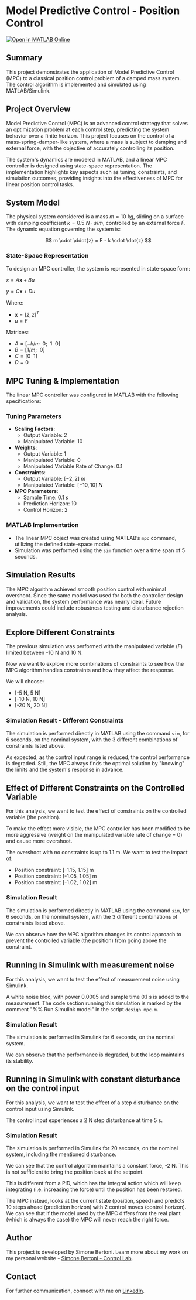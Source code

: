 # Model Predictive Control - Position Control

[![Open in MATLAB Online](https://www.mathworks.com/images/responsive/global/open-in-matlab-online.svg)](https://matlab.mathworks.com/open/github/v1?repo=simorxb/position_control_mpc)

## Summary
This project demonstrates the application of Model Predictive Control (MPC) to a classical position control problem of a damped mass system. The control algorithm is implemented and simulated using MATLAB/Simulink.

## Project Overview
Model Predictive Control (MPC) is an advanced control strategy that solves an optimization problem at each control step, predicting the system behavior over a finite horizon. This project focuses on the control of a mass-spring-damper-like system, where a mass is subject to damping and external force, with the objective of accurately controlling its position.

The system's dynamics are modeled in MATLAB, and a linear MPC controller is designed using state-space representation. The implementation highlights key aspects such as tuning, constraints, and simulation outcomes, providing insights into the effectiveness of MPC for linear position control tasks.

## System Model
The physical system considered is a mass $m = 10 ~ kg$, sliding on a surface with damping coefficient $k = 0.5 ~ N \cdot s/m$, controlled by an external force $F$. The dynamic equation governing the system is:

$$
m \cdot \ddot{z} = F - k \cdot \dot{z}
$$

### State-Space Representation
To design an MPC controller, the system is represented in state-space form:

$\dot{x} = A \mathbf{x} + B u$

$y = C \mathbf{x} + D u$

Where:
- $\mathbf{x} = [\dot{z}, z]^T$
- $u = F$

Matrices:
- $A = \left[ -k/m ~~ 0; ~~ 1 ~~ 0 \right]$
- $B = \left[ 1/m ; ~~ 0 \right]$
- $C = \left[ 0 ~~ 1 \right]$
- $D = 0$

## MPC Tuning & Implementation
The linear MPC controller was configured in MATLAB with the following specifications:

### Tuning Parameters
- **Scaling Factors**:
  - Output Variable: 2
  - Manipulated Variable: 10
- **Weights**:
  - Output Variable: 1
  - Manipulated Variable: 0
  - Manipulated Variable Rate of Change: 0.1
- **Constraints**:
  - Output Variable: $[-2, 2] ~ m$
  - Manipulated Variable: $[-10, 10] ~ N$
- **MPC Parameters**:
  - Sample Time: $0.1 ~ s$
  - Prediction Horizon: 10
  - Control Horizon: 2

### MATLAB Implementation
- The linear MPC object was created using MATLAB’s `mpc` command, utilizing the defined state-space model.
- Simulation was performed using the `sim` function over a time span of 5 seconds.

## Simulation Results
The MPC algorithm achieved smooth position control with minimal overshoot. Since the same model was used for both the controller design and validation, the system performance was nearly ideal. Future improvements could include robustness testing and disturbance rejection analysis.

## Explore Different Constraints

The previous simulation was performed with the manipulated variable ($F$) limited between -10 N and 10 N.

Now we want to explore more combinations of constraints to see how the MPC algorithm handles constraints and how they affect the response.

We will choose:

- [-5 N, 5 N]
- [-10 N, 10 N]
- [-20 N, 20 N]

### Simulation Result - Different Constraints

The simulation is performed directly in MATLAB using the command `sim`, for 6 seconds, on the nominal system, with the 3 different combinations of constraints listed above.

As expected, as the control input range is reduced, the control performance is degraded. Still, the MPC always finds the optimal solution by "knowing" the limits and the system's response in advance.

## Effect of Different Constraints on the Controlled Variable

For this analysis, we want to test the effect of constraints on the controlled variable (the position).

To make the effect more visible, the MPC controller has been modified to be more aggressive (weight on the manipulated variable rate of change = 0) and cause more overshoot.

The overshoot with no constraints is up to 1.1 m. We want to test the impact of:

- Position constraint: [-1.15, 1.15] m
- Position constraint: [-1.05, 1.05] m
- Position constraint: [-1.02, 1.02] m

### Simulation Result

The simulation is performed directly in MATLAB using the command `sim`, for 6 seconds, on the nominal system, with the 3 different combinations of constraints listed above.

We can observe how the MPC algorithm changes its control approach to prevent the controlled variable (the position) from going above the constraint.

## Running in Simulink with measurement noise

For this analysis, we want to test the effect of measurement noise using Simulink.

A white noise bloc, with power 0.0005 and sample time 0.1 s is added to the measurement. The code section running this simulation is marked by the comment "%% Run Simulink model" in the script `design_mpc.m`.

### Simulation Result

The simulation is performed in Simulink for 6 seconds, on the nominal system.

We can observe that the performance is degraded, but the loop maintains its stability.

## Running in Simulink with constant disturbance on the control input

For this analysis, we want to test the effect of a step disturbance on the control input using Simulink.

The control input experiences a 2 N step disturbance at time 5 s.

### Simulation Result

The simulation is performed in Simulink for 20 seconds, on the nominal system, including the mentioned disturbance.

We can see that the control algorithm maintains a constant force, -2 N. This is not sufficient to bring the position back at the setpoint.

This is different from a PID, which has the integral action which will keep integrating (i.e. increasing the force) until the position has been restored.

The MPC instead, looks at the current state (position, speed) and predicts 10 steps ahead (prediction horizon) with 2 control moves (control horizon). We can see that if the model used by the MPC differs from the real plant (which is always the case) the MPC will never reach the right force.

## Author
This project is developed by Simone Bertoni. Learn more about my work on my personal website - [Simone Bertoni - Control Lab](https://simonebertonilab.com/).

## Contact
For further communication, connect with me on [LinkedIn](https://www.linkedin.com/in/simone-bertoni-control-eng/).
